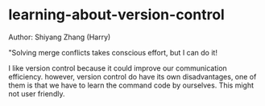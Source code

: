 # learning-about-version-control
Author: Shiyang Zhang (Harry)

"Solving merge conflicts takes conscious effort, but I can do it!

I like version control because it could improve our communication efficiency. however, version control do have its own disadvantages, one of them is that we have to 
learn the command code by ourselves. This might not user friendly. 

